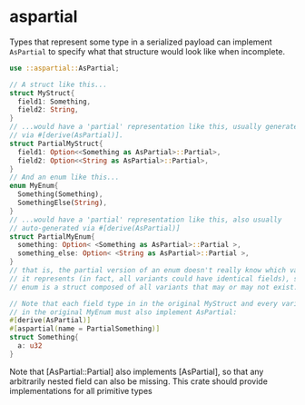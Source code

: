 # aspartial

Types that represent some type in a serialized payload can implement
`AsPartial` to specify what that structure would look like when incomplete.

```rust
use ::aspartial::AsPartial;

// A struct like this...
struct MyStruct{
  field1: Something,
  field2: String,
}
// ...would have a 'partial' representation like this, usually generated
// via #[derive(AsPartial)].
struct PartialMyStruct{
  field1: Option<<Something as AsPartial>::Partial>,
  field2: Option<<String as AsPartial>::Partial>,
}
// And an enum like this...
enum MyEnum{
  Something(Something),
  SomethingElse(String),
}
// ...would have a 'partial' representation like this, also usually
// auto-generated via #[derive(AsPartial)]
struct PartialMyEnum{
  something: Option< <Something as AsPartial>::Partial >,
  something_else: Option< <String as AsPartial>::Partial >,
}
// that is, the partial version of an enum doesn't really know which variant
// it represents (in fact, all variants could have identical fields), so a partial
// enum is a struct composed of all variants that may or may not exist.

// Note that each field type in in the original MyStruct and every variant
// in the original MyEnum must also implement AsPartial:
#[derive(AsPartial)]
#[aspartial(name = PartialSomething)]
struct Something{
  a: u32
}
```

Note that [AsPartial::Partial] also implements [AsPartial], so that
any arbitrarily nested field can also be missing. This crate should provide
implementations for all primitive types

